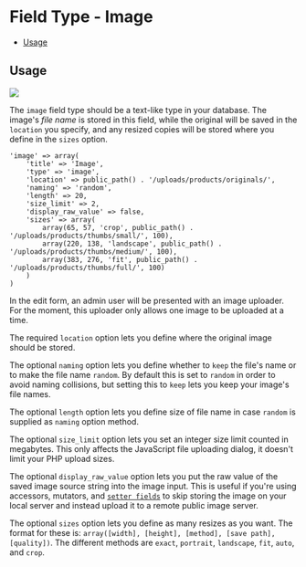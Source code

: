 # Field Type - Image

- [Usage](#usage)

<a name="usage"></a>
## Usage

<img src="https://raw.github.com/FrozenNode/Laravel-Administrator/master/examples/images/field-type-image.jpg" />

The `image` field type should be a text-like type in your database. The image's *file name* is stored in this field, while the original will be saved in the `location` you specify, and any resized copies will be stored where you define in the `sizes` option.

    'image' => array(
        'title' => 'Image',
        'type' => 'image',
        'location' => public_path() . '/uploads/products/originals/',
        'naming' => 'random',
        'length' => 20,
        'size_limit' => 2,
        'display_raw_value' => false,
        'sizes' => array(
            array(65, 57, 'crop', public_path() . '/uploads/products/thumbs/small/', 100),
            array(220, 138, 'landscape', public_path() . '/uploads/products/thumbs/medium/', 100),
            array(383, 276, 'fit', public_path() . '/uploads/products/thumbs/full/', 100)
        )
    )

In the edit form, an admin user will be presented with an image uploader. For the moment, this uploader only allows one image to be uploaded at a time.

The required `location` option lets you define where the original image should be stored.

The optional `naming` option lets you define whether to `keep` the file's name or to make the file name `random`. By default this is set to `random` in order to avoid naming collisions, but setting this to `keep` lets you keep your image's file names.

The optional `length` option lets you define size of file name in case `random` is supplied as `naming` option method.

The optional `size_limit` option lets you set an integer size limit counted in megabytes. This only affects the JavaScript file uploading dialog, it doesn't limit your PHP upload sizes.

The optional `display_raw_value` option lets you put the raw value of the saved image source string into the image input. This is useful if you're using accessors, mutators, and [`setter fields`](/docs/fields#setter-option) to skip storing the image on your local server and instead upload it to a remote public image server.

The optional `sizes` option lets you define as many resizes as you want. The format for these is: `array([width], [height], [method], [save path], [quality])`. The different methods are `exact`, `portrait`, `landscape`, `fit`, `auto`, and `crop`.